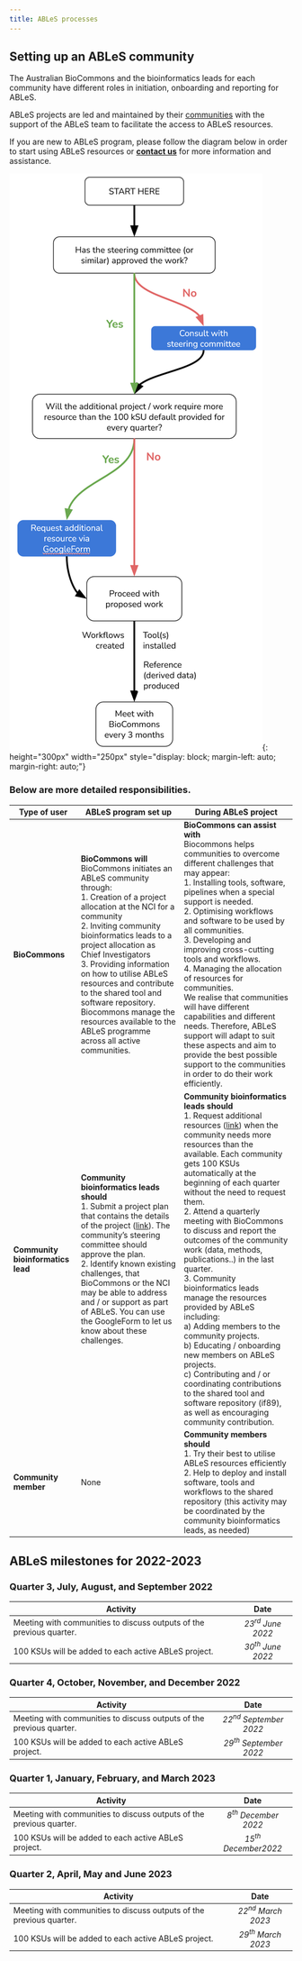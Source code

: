 ```yaml
---
title: ABLeS processes
---
```


## Setting up an ABLeS community

The Australian BioCommons and the bioinformatics leads for each community have different roles in initiation, onboarding and reporting for ABLeS. 

ABLeS projects are led and maintained by their [communities](communities.md) with the support of the ABLeS team to facilitate the access to ABLeS resources. 

If you are new to ABLeS program, please follow the diagram below in order to start using ABLeS resources or **[contact us](contact-us.md)** for more information and assistance. 

![ABLeS guide workflow](images/ables-workflow.png){: height="300px" width="250px"  style="display: block; margin-left: auto;  margin-right: auto;"}

### Below are more detailed responsibilities. 

|                  **Type of user** | **ABLeS program set up**                                                                                                                                                                                                                                                                                                                                                                                                                                                                            | **During ABLeS project**                                                                                                                                                                                                                                                                                                                                                                                                                                                                                                                                                                                                                                                                                                                                                                                                                                                                                                        |
|----------------------------------|-----------------------------------------------------------------------------------------------------------------------------------------------------------------------------------------------------------------------------------------------------------------------------------------------------------------------------------------------------------------------------------------------------------------------------------------------------------------------------------------------------|---------------------------------------------------------------------------------------------------------------------------------------------------------------------------------------------------------------------------------------------------------------------------------------------------------------------------------------------------------------------------------------------------------------------------------------------------------------------------------------------------------------------------------------------------------------------------------------------------------------------------------------------------------------------------------------------------------------------------------------------------------------------------------------------------------------------------------------------------------------------------------------------------------------------------------|
|                    **BioCommons** | **BioCommons will**  <br/>BioCommons initiates an ABLeS community through: <br/>1. Creation of a project allocation at the NCI for a community <br/>2. Inviting community bioinformatics leads to a project allocation as Chief Investigators <br/>3. Providing information on how to utilise ABLeS resources and contribute to the shared tool and software repository.<br/>  Biocommons manage the resources available to the ABLeS programme across all active communities.                      | **BioCommons can assist with** <br/>Biocommons helps communities to overcome different challenges that may appear: <br/> 1. Installing tools, software, pipelines when a special support is needed. <br/>2. Optimising workflows and software to be used by all communities. <br/>3. Developing and improving cross-cutting tools and workflows. <br/>4. Managing the allocation of resources for communities. <br/>We realise that communities will have different capabilities and different needs. Therefore, ABLeS support will adapt to suit these aspects and aim to provide the best possible support to the communities in order to do their work efficiently.                                                                                                                                                                                                                                                          |
| **Community bioinformatics lead** | **Community bioinformatics leads should** <br/> 1. Submit a project plan that contains the details of the project ([link](https://docs.google.com/forms/d/e/1FAIpQLSf9UVEuhbAsbvVzTEvvE9mLoietryb7e3sDmv74Xhl-1YWj2Q/viewform?usp=sf_link)). The community’s steering committee should approve the plan. <br/>2. Identify known existing challenges, that BioCommons or the NCI may be able to address and / or support as part of ABLeS. You can use the GoogleForm to let us know about these challenges. | **Community bioinformatics leads should** <br/>1. Request additional resources ([link](https://docs.google.com/forms/d/e/1FAIpQLSfzHJajEKTnGuYWb1gLRR2nlUExLIRM7qSGy_hhbiCKB3KX2Q/viewform?usp=sf_link)) when the community needs more resources than the available. Each community gets 100 KSUs automatically at the beginning of each quarter without the need to request them. <br/>2. Attend a quarterly meeting with BioCommons to discuss and report the outcomes of the community work (data, methods, publications..) in the last quarter.<br/>3. Community bioinformatics leads manage the resources provided by ABLeS including:<br/>a) Adding members to the community projects.<br/> b) Educating / onboarding new members on ABLeS projects.<br/>c) Contributing and / or coordinating contributions to the shared tool and software repository (if89), as well as encouraging community contribution. |
|              **Community member** | None                                                                                                                                                                                                                                                                                                                                                                                                                                                                                                | **Community members should** <br/>1. Try their best to utilise ABLeS resources efficiently <br/>2. Help to deploy and install software, tools and workflows to the shared repository (this activity may be coordinated by the community bioinformatics leads, as needed)                                                                                                                                                                                                                                                                                                                                                                                                                                                                                                                                                                                                                                                        |


## ABLeS milestones for 2022-2023

### Quarter 3, July, August, and September 2022

| **Activity**                                                         |           **Date**           |
|----------------------------------------------------------------------|:----------------------------:|
| Meeting with communities to discuss outputs of the previous quarter. | *23<sup>rd</sup> June  2022* |
| 100 KSUs will be added to each active ABLeS project.                 | *30<sup>th</sup> June  2022* |



### Quarter 4, October, November, and December 2022

| **Activity**                                                                                                                            |             **Date**              |
|-----------------------------------------------------------------------------------------------------------------------------------------|:---------------------------------:|
| Meeting with communities to discuss outputs of the previous quarter.                                                                    | *22<sup>nd</sup> September 2022* |
| 100 KSUs will be added to each active ABLeS project. |       *29<sup>th</sup> September 2022*       |


### Quarter 1, January, February, and March 2023

| **Activity**                                                                                                                            |            **Date**            |
|-----------------------------------------------------------------------------------------------------------------------------------------|:------------------------------:|
| Meeting with communities to discuss outputs of the previous quarter.                                                                    |      *8<sup>th</sup> December 2022*       |
| 100 KSUs will be added to each active ABLeS project. |      *15<sup>th</sup> December2022*       |


### Quarter 2, April, May and June 2023


| **Activity**                                                                                                                            |           **Date**           |
|-----------------------------------------------------------------------------------------------------------------------------------------|:----------------------------:|
| Meeting with communities to discuss outputs of the previous quarter.                                                                    | *22<sup>nd</sup> March 2023* |
| 100 KSUs will be added to each active ABLeS project. |       *29<sup>th</sup> March 2023*        |







